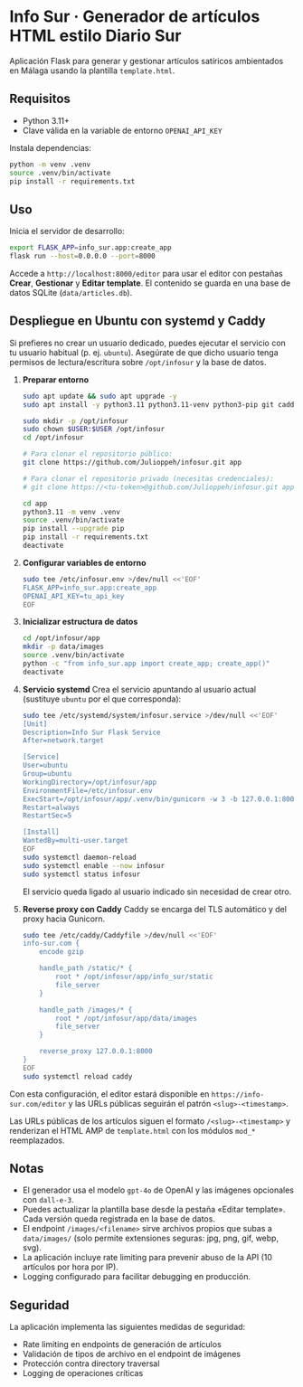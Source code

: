 # Info Sur · Generador de artículos HTML estilo Diario Sur

Aplicación Flask para generar y gestionar artículos satíricos ambientados en Málaga usando la plantilla `template.html`.

## Requisitos

- Python 3.11+
- Clave válida en la variable de entorno `OPENAI_API_KEY`

Instala dependencias:

```bash
python -m venv .venv
source .venv/bin/activate
pip install -r requirements.txt
```

## Uso

Inicia el servidor de desarrollo:

```bash
export FLASK_APP=info_sur.app:create_app
flask run --host=0.0.0.0 --port=8000
```

Accede a `http://localhost:8000/editor` para usar el editor con pestañas **Crear**, **Gestionar** y **Editar template**. El contenido se guarda en una base de datos SQLite (`data/articles.db`).

## Despliegue en Ubuntu con systemd y Caddy

Si prefieres no crear un usuario dedicado, puedes ejecutar el servicio con tu usuario habitual (p. ej. `ubuntu`). Asegúrate de que dicho usuario tenga permisos de lectura/escritura sobre `/opt/infosur` y la base de datos.

1. **Preparar entorno**
   ```bash
   sudo apt update && sudo apt upgrade -y
   sudo apt install -y python3.11 python3.11-venv python3-pip git caddy

   sudo mkdir -p /opt/infosur
   sudo chown $USER:$USER /opt/infosur
   cd /opt/infosur

   # Para clonar el repositorio público:
   git clone https://github.com/Julioppeh/infosur.git app

   # Para clonar el repositorio privado (necesitas credenciales):
   # git clone https://<tu-token>@github.com/Julioppeh/infosur.git app

   cd app
   python3.11 -m venv .venv
   source .venv/bin/activate
   pip install --upgrade pip
   pip install -r requirements.txt
   deactivate
   ```

2. **Configurar variables de entorno**
   ```bash
   sudo tee /etc/infosur.env >/dev/null <<'EOF'
   FLASK_APP=info_sur.app:create_app
   OPENAI_API_KEY=tu_api_key
   EOF
   ```

3. **Inicializar estructura de datos**
   ```bash
   cd /opt/infosur/app
   mkdir -p data/images
   source .venv/bin/activate
   python -c "from info_sur.app import create_app; create_app()"
   deactivate
   ```

4. **Servicio systemd**
   Crea el servicio apuntando al usuario actual (sustituye `ubuntu` por el que corresponda):
   ```bash
   sudo tee /etc/systemd/system/infosur.service >/dev/null <<'EOF'
   [Unit]
   Description=Info Sur Flask Service
   After=network.target

   [Service]
   User=ubuntu
   Group=ubuntu
   WorkingDirectory=/opt/infosur/app
   EnvironmentFile=/etc/infosur.env
   ExecStart=/opt/infosur/app/.venv/bin/gunicorn -w 3 -b 127.0.0.1:8000 "info_sur.app:create_app()"
   Restart=always
   RestartSec=5

   [Install]
   WantedBy=multi-user.target
   EOF
   sudo systemctl daemon-reload
   sudo systemctl enable --now infosur
   sudo systemctl status infosur
   ```

   El servicio queda ligado al usuario indicado sin necesidad de crear otro.

5. **Reverse proxy con Caddy**
   Caddy se encarga del TLS automático y del proxy hacia Gunicorn.
   ```bash
   sudo tee /etc/caddy/Caddyfile >/dev/null <<'EOF'
   info-sur.com {
       encode gzip

       handle_path /static/* {
           root * /opt/infosur/app/info_sur/static
           file_server
       }

       handle_path /images/* {
           root * /opt/infosur/app/data/images
           file_server
       }

       reverse_proxy 127.0.0.1:8000
   }
   EOF
   sudo systemctl reload caddy
   ```

Con esta configuración, el editor estará disponible en `https://info-sur.com/editor` y las URLs públicas seguirán el patrón `<slug>-<timestamp>`.

Las URLs públicas de los artículos siguen el formato `/<slug>-<timestamp>` y renderizan el HTML AMP de `template.html` con los módulos `mod_*` reemplazados.

## Notas

- El generador usa el modelo `gpt-4o` de OpenAI y las imágenes opcionales con `dall-e-3`.
- Puedes actualizar la plantilla base desde la pestaña «Editar template». Cada versión queda registrada en la base de datos.
- El endpoint `/images/<filename>` sirve archivos propios que subas a `data/images/` (solo permite extensiones seguras: jpg, png, gif, webp, svg).
- La aplicación incluye rate limiting para prevenir abuso de la API (10 artículos por hora por IP).
- Logging configurado para facilitar debugging en producción.

## Seguridad

La aplicación implementa las siguientes medidas de seguridad:
- Rate limiting en endpoints de generación de artículos
- Validación de tipos de archivo en el endpoint de imágenes
- Protección contra directory traversal
- Logging de operaciones críticas
